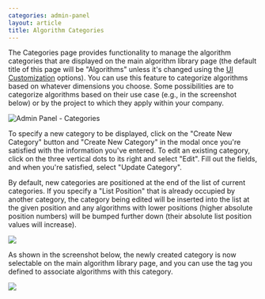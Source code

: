 ```yaml
---
categories: admin-panel
layout: article
title: Algorithm Categories
---
```


The Categories page provides functionality to manage the algorithm categories that are displayed on the main algorithm library page (the default title of this page will be "Algorithms" unless it's changed using the [UI Customization](./687293) options). You can use this feature to categorize algorithms based on whatever dimensions you choose. Some possibilities are to categorize algorithms based on their use case (e.g., in the screenshot below) or by the project to which they apply within your company.

![Admin Panel - Categories]({{site.url}}/developers/images/post_images/algo-images-admin/algo-1609267091463.png)

To specify a new category to be displayed, click on the "Create New Category" button and "Create New Category" in the modal once you're satisfied with the information you've entered. To edit an existing category, click on the three vertical dots to its right and select "Edit". Fill out the fields, and when you're satisfied, select "Update Category".

By default, new categories are positioned at the end of the list of current categories. If you specify a "List Position" that is already occupied by another category, the category being edited will be inserted into the list at the given position and any algorithms with lower positions (higher absolute position numbers) will be bumped further down (their absolute list position values will increase).

![]({{site.url}}/developers/images/post_images/algo-images-admin/algo-1617227450051.png)

As shown in the screenshot below, the newly created category is now selectable on the main algorithm library page, and you can use the tag you defined to associate algorithms with this category.

![]({{site.url}}/developers/images/post_images/algo-images-admin/algo-1617227558783.png)